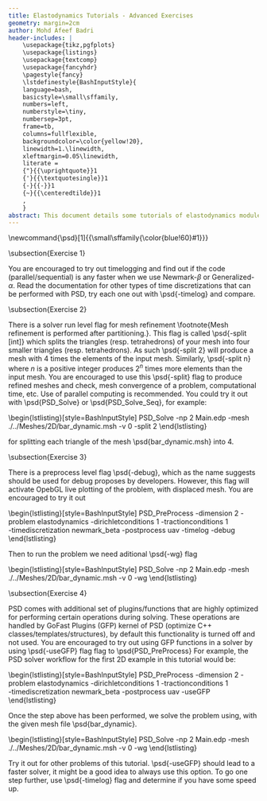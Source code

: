```yaml
---
title: Elastodynamics Tutorials - Advanced Exercises
geometry: margin=2cm
author: Mohd Afeef Badri
header-includes: |
    \usepackage{tikz,pgfplots}
    \usepackage{listings}
    \usepackage{textcomp}
    \usepackage{fancyhdr}
    \pagestyle{fancy}
    \lstdefinestyle{BashInputStyle}{
	language=bash,
	basicstyle=\small\sffamily,
	numbers=left,
	numberstyle=\tiny,
	numbersep=3pt,
	frame=tb,
	columns=fullflexible,
	backgroundcolor=\color{yellow!20},
	linewidth=1.\linewidth,
	xleftmargin=0.05\linewidth,
	literate =
	{"}{{\uprightquote}}1
	{'}{{\textquotesingle}}1
	{-}{{-}}1
	{~}{{\centeredtilde}}1
	,
    }
abstract: This document details some tutorials of elastodynamics module of PSD. These tutorials are not verbose, but does instead give a kick start to users/developers for using PSD's elastodynamics module. 
---
```


\newcommand{\psd}[1]{{\small\sffamily{\color{blue!60}#1}}}


\subsection{Exercise 1}

You are encouraged to try out timelogging and find out if the code (parallel/sequential) is any faster when we use Newmark-$\beta$ or Generalized-$\alpha$. Read the documentation for other types of time discretizations that can be performed with PSD, try each one out with \psd{-timelog} and compare. 

\subsection{Exercise  2}

There is a solver run level flag for mesh refinement \footnote{Mesh refinement is performed after partitioning.}. This flag is called \psd{-split [int]} which splits the triangles (resp. tetrahedrons) of your mesh into  four smaller  triangles (resp. tetrahedrons). As such \psd{-split 2} will produce a mesh with 4 times the elements of the input mesh. Similarly, \psd{-split n} where $n$ is a positive integer produces $2^n$ times more elements than the input mesh. You are encouraged to use this \psd{-split} flag to produce refined meshes and check, mesh convergence of a problem, computational time, etc. Use of parallel computing is recommended. You could try it out with \psd{PSD\_Solve} or \psd{PSD\_Solve\_Seq}, for example:

\begin{lstlisting}[style=BashInputStyle]
PSD_Solve -np 2 Main.edp -mesh ./../Meshes/2D/bar_dynamic.msh -v 0 -split 2
\end{lstlisting}

for splitting each triangle of the mesh  \psd{bar_dynamic.msh} into 4. 


\subsection{Exercise  3}

There is a preprocess level flag \psd{-debug}, which as the name suggests should be used for debug proposes by developers. However, this flag will activate OpebGL live plotting of the problem, with displaced mesh. You are encouraged to try it out 

\begin{lstlisting}[style=BashInputStyle]
PSD_PreProcess -dimension 2 -problem elastodynamics -dirichletconditions 1 -tractionconditions 1 \
-timediscretization newmark_beta -postprocess uav -timelog -debug
\end{lstlisting}

Then to run the problem we need aditional \psd{-wg} flag

\begin{lstlisting}[style=BashInputStyle]
PSD_Solve -np 2 Main.edp -mesh ./../Meshes/2D/bar_dynamic.msh -v 0 -wg
\end{lstlisting}

\subsection{Exercise  4}

PSD comes with additional set of plugins/functions that are highly optimized for performing certain operations during solving. These operations are handled by GoFast Plugins (GFP) kernel of PSD (optimize C++ classes/templates/structures), by default this functionality is turned off and not used. You are encouraged to try out using GFP functions in a solver by using \psd{-useGFP} flag flag to \psd{PSD\_PreProcess} For example, the PSD solver workflow for the first 2D example in this tutorial would be:

\begin{lstlisting}[style=BashInputStyle]
PSD_PreProcess -dimension 2 -problem elastodynamics -dirichletconditions 1 -tractionconditions 1 \
-timediscretization newmark_beta -postprocess uav -useGFP
\end{lstlisting}

Once the step above has been performed, we solve the problem using, with the given mesh file \psd{bar_dynamic}. 

\begin{lstlisting}[style=BashInputStyle]
PSD_Solve -np 2 Main.edp -mesh ./../Meshes/2D/bar_dynamic.msh -v 0 -wg
\end{lstlisting}

Try it out for other problems of this tutorial. \psd{-useGFP} should lead to a faster solver, it might be a good idea to always use this option. To go one step further, use \psd{-timelog} flag and determine if you have some speed up.

